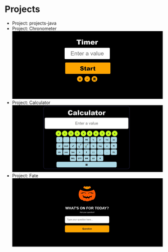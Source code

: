 # Projects  

- Project: projects-java
- Project: Chronometer  
    ![Alt text](Project_chronometer/timer.jpg)
- Project: Calculator  
     ![Alt text](Project_calculator/img/calculator-1.jpg)
- Project: Fate  
    ![Alt text](Fate/img/fate.jpg)